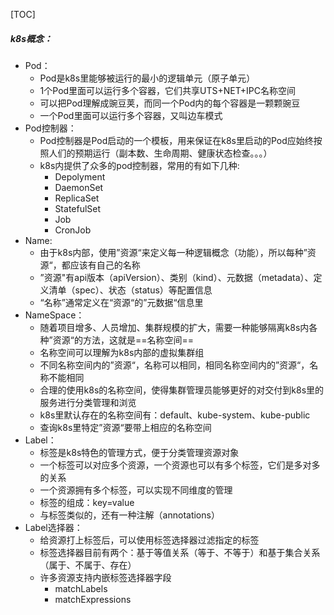 [TOC]

##### k8s概念：



* Pod：
  * Pod是k8s里能够被运行的最小的逻辑单元（原子单元）
  * 1个Pod里面可以运行多个容器，它们共享UTS+NET+IPC名称空间
  * 可以把Pod理解成豌豆荚，而同一个Pod内的每个容器是一颗颗豌豆
  * 一个Pod里面可以运行多个容器，又叫边车模式
* Pod控制器：
  * Pod控制器是Pod启动的一个模板，用来保证在k8s里启动的Pod应始终按照人们的预期运行（副本数、生命周期、健康状态检查。。。）
  * k8s内提供了众多的pod控制器，常用的有如下几种:
    * Depolyment
    * DaemonSet
    * ReplicaSet
    * StatefulSet
    * Job
    * CronJob
* Name:
  * 由于k8s内部，使用”资源“来定义每一种逻辑概念（功能），所以每种”资源“，都应该有自己的名称
  * ”资源"有api版本（apiVersion）、类别（kind）、元数据（metadata）、定义清单（spec）、状态（status）等配置信息
  * “名称”通常定义在“资源“的”元数据“信息里
* NameSpace：
  * 随着项目增多、人员增加、集群规模的扩大，需要一种能够隔离k8s内各种”资源“的方法，这就是==名称空间==
  * 名称空间可以理解为k8s内部的虚拟集群组
  * 不同名称空间内的”资源“，名称可以相同，相同名称空间内的”资源“，名称不能相同
  * 合理的使用k8s的名称空间，使得集群管理员能够更好的对交付到k8s里的服务进行分类管理和浏览
  * k8s里默认存在的名称空间有：default、kube-system、kube-public
  * 查询k8s里特定”资源“要带上相应的名称空间
* Label：
  * 标签是k8s特色的管理方式，便于分类管理资源对象
  * 一个标签可以对应多个资源，一个资源也可以有多个标签，它们是多对多的关系
  * 一个资源拥有多个标签，可以实现不同维度的管理
  * 标签的组成：key=value
  * 与标签类似的，还有一种注解（annotations）
* Label选择器：
  * 给资源打上标签后，可以使用标签选择器过滤指定的标签
  * 标签选择器目前有两个：基于等值关系（等于、不等于）和基于集合关系（属于、不属于、存在）
  * 许多资源支持内嵌标签选择器字段
    * matchLabels
    * matchExpressions